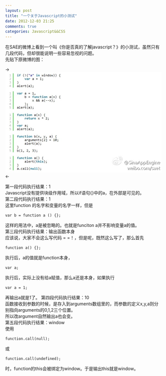 ```yaml
---
layout: post
title: "一个关于Javascript的小测试"
date: 2012-12-03 21:25
comments: true
categories: Javascript&&CSS
---
```


在SAE的微博上看到一个叫《你是否真的了解javascript？》的小测试，虽然只有几段代码，但却很能说明一些容易忽视的问题。  
先贴下原微博的图：  

->![Alt text](/upload/weibocode.jpg)<-

第一段代码执行结果：1  
Javascript没有提供块级作用域，所以if语句{}中的a，在外部是可见的。  
第二段代码执行结果：1  
这里function 的名字和变量的名字一样，但是  

	var b = function a () {};

这样的用法中，a是被忽略的。也就是funciton a并不影响变量a的值。  
第三段代码执行结果：输出函数本身  
应该说，大家不会这么写代码 = =！，但是呢，既然这么写了，那么首先

	function a() {};

执行后，a的值就是function本身，

	var a;

执行后，实际上没有给a赋值，那么a还是本身，如果执行

	var a = 1;

再输出a就是1了。
第四段代码执行结果：10  
函数接收到参数的时候，是存入到arguments数组里的，而参数的定义x,y,a则分别指向arguments的0,1,2三个位置。  
所以改argument自然输出a也会变。  
第五段代码执行结果：window  
使用

	function.call(null);

或

	function.call(undefined);

时，function的this会被绑定为window。于是输出this就是window。
